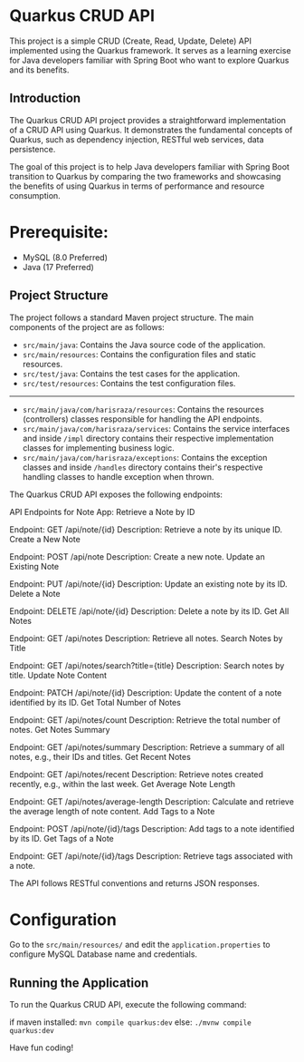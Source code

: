# Quarkus CRUD API

This project is a simple CRUD (Create, Read, Update, Delete) API implemented using the Quarkus framework. It serves as a learning exercise for Java developers familiar with Spring Boot who want to explore Quarkus and its benefits.

## Introduction

The Quarkus CRUD API project provides a straightforward implementation of a CRUD API using Quarkus. It demonstrates the fundamental concepts of Quarkus, such as dependency injection, RESTful web services, data persistence.

The goal of this project is to help Java developers familiar with Spring Boot transition to Quarkus by comparing the two frameworks and showcasing the benefits of using Quarkus in terms of performance and resource consumption.

# Prerequisite:
- MySQL (8.0 Preferred)
- Java (17 Preferred)

## Project Structure

The project follows a standard Maven project structure. The main components of the project are as follows:

- `src/main/java`: Contains the Java source code of the application.
- `src/main/resources`: Contains the configuration files and static resources.
- `src/test/java`: Contains the test cases for the application.
- `src/test/resources`: Contains the test configuration files.
-------------------------------------------------------------------------------------
- `src/main/java/com/harisraza/resources`:  Contains the resources (controllers) classes responsible for handling the API endpoints.
- `src/main/java/com/harisraza/services`: Contains the service interfaces and inside `/impl` directory contains their respective implementation classes for implementing business logic.
- `src/main/java/com/harisraza/exceptions`: Contains the exception classes and inside `/handles` directory contains their's respective handling classes to handle exception when thrown.

The Quarkus CRUD API exposes the following endpoints:

API Endpoints for Note App:
Retrieve a Note by ID

Endpoint: GET /api/note/{id}
Description: Retrieve a note by its unique ID.
Create a New Note

Endpoint: POST /api/note
Description: Create a new note.
Update an Existing Note

Endpoint: PUT /api/note/{id}
Description: Update an existing note by its ID.
Delete a Note

Endpoint: DELETE /api/note/{id}
Description: Delete a note by its ID.
Get All Notes

Endpoint: GET /api/notes
Description: Retrieve all notes.
Search Notes by Title

Endpoint: GET /api/notes/search?title={title}
Description: Search notes by title.
Update Note Content

Endpoint: PATCH /api/note/{id}
Description: Update the content of a note identified by its ID.
Get Total Number of Notes

Endpoint: GET /api/notes/count
Description: Retrieve the total number of notes.
Get Notes Summary

Endpoint: GET /api/notes/summary
Description: Retrieve a summary of all notes, e.g., their IDs and titles.
Get Recent Notes

Endpoint: GET /api/notes/recent
Description: Retrieve notes created recently, e.g., within the last week.
Get Average Note Length

Endpoint: GET /api/notes/average-length
Description: Calculate and retrieve the average length of note content.
Add Tags to a Note

Endpoint: POST /api/note/{id}/tags
Description: Add tags to a note identified by its ID.
Get Tags of a Note

Endpoint: GET /api/note/{id}/tags
Description: Retrieve tags associated with a note.

The API follows RESTful conventions and returns JSON responses.

# Configuration
Go to the `src/main/resources/` and edit the `application.properties` to configure MySQL Database name and credentials.

## Running the Application
To run the Quarkus CRUD API, execute the following command:

if maven installed:
```mvn compile quarkus:dev```
else: 
```./mvnw compile quarkus:dev```

Have fun coding!


